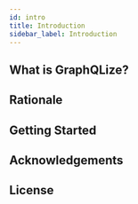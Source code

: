 ```yaml
---
id: intro
title: Introduction
sidebar_label: Introduction
---
```


## What is GraphQLize?

## Rationale

## Getting Started

## Acknowledgements

## License
